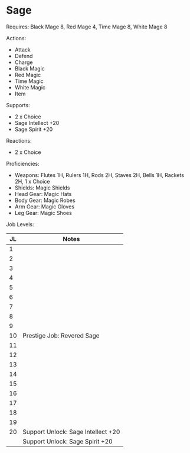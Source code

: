 # Sage

Requires: Black Mage 8, Red Mage 4, Time Mage 8, White Mage 8

Actions:

- Attack
- Defend
- Charge
- Black Magic
- Red Magic
- Time Magic
- White Magic
- Item

Supports:

- 2 x Choice
- Sage Intellect +20
- Sage Spirit +20

Reactions:

- 2 x Choice

Proficiencies:

- Weapons: Flutes 1H, Rulers 1H, Rods 2H, Staves 2H, Bells 1H, Rackets 2H, 1 x Choice
- Shields: Magic Shields
- Head Gear: Magic Hats
- Body Gear: Magic Robes
- Arm Gear: Magic Gloves
- Leg Gear: Magic Shoes

Job Levels:

| JL | Notes |
| --- | --- |
| 1 | 
| 2 | 
| 3 | 
| 4 | 
| 5 | 
| 6 | 
| 7 | 
| 8 | 
| 9 | 
| 10 | Prestige Job: Revered Sage
| 11 | 
| 12 | 
| 13 | 
| 14 | 
| 15 | 
| 16 | 
| 17 | 
| 18 | 
| 19 | 
| 20 | Support Unlock: Sage Intellect +20
|    | Support Unlock: Sage Spirit +20
